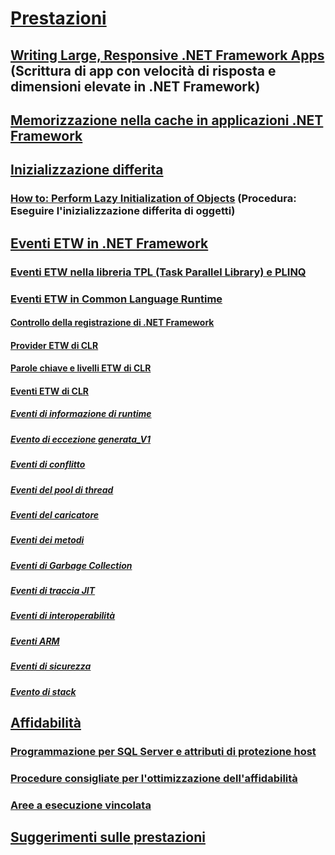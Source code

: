 # [Prestazioni](index.md)
## [Writing Large, Responsive .NET Framework Apps](writing-large-responsive-apps.md) (Scrittura di app con velocità di risposta e dimensioni elevate in .NET Framework)
## [Memorizzazione nella cache in applicazioni .NET Framework](caching-in-net-framework-applications.md)
## [Inizializzazione differita](lazy-initialization.md)
### [How to: Perform Lazy Initialization of Objects](how-to-perform-lazy-initialization-of-objects.md) (Procedura: Eseguire l'inizializzazione differita di oggetti)
## [Eventi ETW in .NET Framework](etw-events.md)
### [Eventi ETW nella libreria TPL (Task Parallel Library) e PLINQ](etw-events-in-task-parallel-library-and-plinq.md)
### [Eventi ETW in Common Language Runtime](etw-events-in-the-common-language-runtime.md)
#### [Controllo della registrazione di .NET Framework](controlling-logging.md)
#### [Provider ETW di CLR](clr-etw-providers.md)
#### [Parole chiave e livelli ETW di CLR](clr-etw-keywords-and-levels.md)
#### [Eventi ETW di CLR](clr-etw-events.md)
##### [Eventi di informazione di runtime](runtime-information-etw-events.md)
##### [Evento di eccezione generata_V1](exception-thrown-v1-etw-event.md)
##### [Eventi di conflitto](contention-etw-events.md)
##### [Eventi del pool di thread](thread-pool-etw-events.md)
##### [Eventi del caricatore](loader-etw-events.md)
##### [Eventi dei metodi](method-etw-events.md)
##### [Eventi di Garbage Collection](garbage-collection-etw-events.md)
##### [Eventi di traccia JIT](jit-tracing-etw-events.md)
##### [Eventi di interoperabilità](interop-etw-events.md)
##### [Eventi ARM](application-domain-resource-monitoring-arm-etw-events.md)
##### [Eventi di sicurezza](security-etw-events.md)
##### [Evento di stack](stack-etw-event.md)
## [Affidabilità](reliability.md)
### [Programmazione per SQL Server e attributi di protezione host](sql-server-programming-and-host-protection-attributes.md)
### [Procedure consigliate per l'ottimizzazione dell'affidabilità](reliability-best-practices.md)
### [Aree a esecuzione vincolata](constrained-execution-regions.md)
## [Suggerimenti sulle prestazioni](performance-tips.md)
